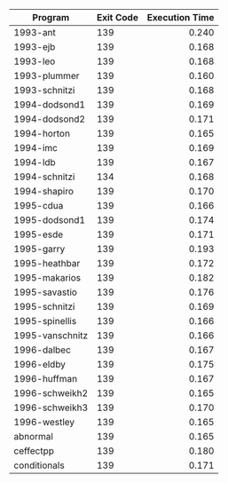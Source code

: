 | Program | Exit Code | Execution Time |
| ------- |:--------- | --------------:|
| 1993-ant | 139 | 0.240 |
| 1993-ejb | 139 | 0.168 |
| 1993-leo | 139 | 0.168 |
| 1993-plummer | 139 | 0.160 |
| 1993-schnitzi | 139 | 0.168 |
| 1994-dodsond1 | 139 | 0.169 |
| 1994-dodsond2 | 139 | 0.171 |
| 1994-horton | 139 | 0.165 |
| 1994-imc | 139 | 0.169 |
| 1994-ldb | 139 | 0.167 |
| 1994-schnitzi | 134 | 0.168 |
| 1994-shapiro | 139 | 0.170 |
| 1995-cdua | 139 | 0.166 |
| 1995-dodsond1 | 139 | 0.174 |
| 1995-esde | 139 | 0.171 |
| 1995-garry | 139 | 0.193 |
| 1995-heathbar | 139 | 0.172 |
| 1995-makarios | 139 | 0.182 |
| 1995-savastio | 139 | 0.176 |
| 1995-schnitzi | 139 | 0.169 |
| 1995-spinellis | 139 | 0.166 |
| 1995-vanschnitz | 139 | 0.166 |
| 1996-dalbec | 139 | 0.167 |
| 1996-eldby | 139 | 0.175 |
| 1996-huffman | 139 | 0.167 |
| 1996-schweikh2 | 139 | 0.165 |
| 1996-schweikh3 | 139 | 0.170 |
| 1996-westley | 139 | 0.165 |
| abnormal | 139 | 0.165 |
| ceffectpp | 139 | 0.180 |
| conditionals | 139 | 0.171 |

